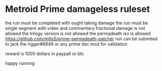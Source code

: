 # Metroid Prime damageless ruleset

the run must be completed with ought taking damage 
the run must be single segment with video and commentary
fractional damage is not allowed
the trilogy version is not allowed
the permadeath iso is allowed  https://github.com/mills5/prime-permadeath-patcher
run can be submited to jack the rigger#6849 or any prime dsc mod for validation

reward is 1000 dollars in paypall or btc

happy running
